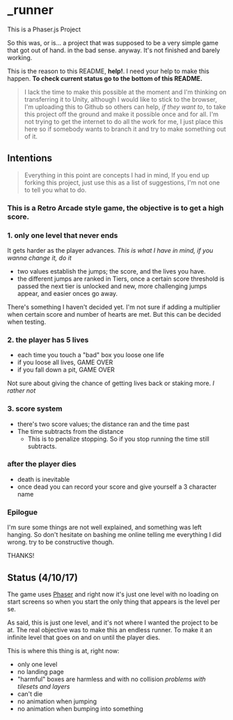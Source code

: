 # _runner

This is a Phaser.js Project

So this was, or is... a project that was supposed to be a very simple game that got out of hand. in the bad sense. anyway. It's not finished and barely working.

This is the reason to this README, **help!**. I need your help to make this happen. **To check current status go to the bottom of this README.**

> I lack the time to make this possible at the moment and I'm thinking on transferring it to Unity, although I would like to stick to the browser, I'm uploading this to Github so others can help, *if they want to*, to take this project off the ground and make it possible once and for all.
> I'm not trying to get the internet to do all the work for me, I just place this here so if somebody wants to branch it and try to make something out of it.

## Intentions

> Everything in this point are concepts I had in mind, If you end up forking this project, just use this as a list of suggestions, I'm not one to tell you what to do.

### This is a Retro Arcade style game, the objective is to get a high score.

### 1. only one level that never ends

It gets harder as the player advances. *This is what I have in mind, if you wanna change it, do it* 

+ two values establish the jumps; the score, and the lives you have.
+ the different jumps are ranked in Tiers, once a certain score threshold is passed the next tier is unlocked and new, more challenging jumps appear, and easier onces go away.

There's something I haven't decided yet. I'm not sure if adding a multiplier when certain score and number of hearts are met. But this can be decided when testing.

### 2. the player has 5 lives

+ each time you touch a "bad" box you loose one life 
+ if you loose all lives, GAME OVER
+ if you fall down a pit, GAME OVER

Not sure about giving the chance of getting lives back or staking more. *I rather not*

### 3. score system
+ there's two score values; the distance ran and the time past
+ The time subtracts from the distance
	+ This is to penalize stopping. So if you stop running the time still subtracts. 

### after the player dies

+ death is inevitable
+ once dead you can record your score and give yourself a 3 character name

### Epilogue

I'm sure some things are not well explained, and something was left hanging. So don't hesitate on bashing me online telling me everything I did wrong. try to be constructive though.

THANKS!

## Status (4/10/17)

The game uses [Phaser](https://phaser.io) and right now it's just one level with no loading on start screens so when you start the only thing that appears is the level per se. 

As said, this is just one level, and it's not where I wanted the project to be at. The real objective was to make this an endless runner. To make it an infinite level that goes on and on until the player dies.

This is where this thing is at, right now:

+ only one level
+ no landing page
+ "harmful" boxes are harmless and with no collision *problems with tilesets and layers*
+ can't die
+ no animation when jumping
+ no animation when bumping into something
